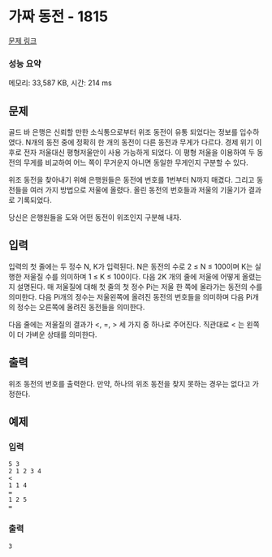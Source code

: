 # 가짜 동전 - 1815

[문제 링크](https://jungol.co.kr/problem/1815)

### 성능 요약

메모리: 33,587 KB, 시간: 214 ms

## 문제

골드 바 은행은 신뢰할 만한 소식통으로부터 위조 동전이 유통 되었다는 정보를 입수하였다.
N개의 동전 중에 정확히 한 개의 동전이 다른 동전과 무게가 다르다.
경제 위기 이후로 전자 저울대신 평형저울만이 사용 가능하게 되었다.
이 평형 저울을 이용하여 두 동전의 무게를 비교하여 어느 쪽이 무거운지 아니면 동일한 무게인지 구분할 수 있다.

위조 동전을 찾아내기 위해 은행원들은 동전에 번호를 1번부터 N까지 매겼다.
그리고 동전들을 여러 가지 방법으로 저울에 올렸다. 올린 동전의 번호들과 저울의 기울기가 결과로 기록되었다.

당신은 은행원들을 도와 어떤 동전이 위조인지 구분해 내자.

## 입력

입력의 첫 줄에는 두 정수 N, K가 입력된다. N은 동전의 수로 2 ≤ N ≤ 100이며 K는 실행한 저울질 수를 의미하며 1 ≤ K ≤ 100이다. 다음 2K 개의 줄에 저울에 어떻게 올렸는지 설명된다. 매 저울질에 대해 첫 줄의 첫 정수 Pi는 저울 한 쪽에 올라가는 동전의 수를 의미한다. 다음 Pi개의 정수는 저울왼쪽에 올려진 동전의 번호들을 의미하며 다음 Pi개의 정수는 오른쪽에 올려진 동전들을 의미한다.

다음 줄에는 저울질의 결과가 <, =, > 세 가지 중 하나로 주어진다. 직관대로 < 는 왼쪽이 더 가벼운 상태를 의미한다.

## 출력

위조 동전의 번호를 출력한다. 만약, 하나의 위조 동전을 찾지 못하는 경우는 없다고 가정한다.

## 예제

### 입력

```
5 3
2 1 2 3 4
<
1 1 4
=
1 2 5
=
```

### 출력

```
3
```
